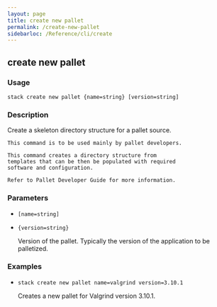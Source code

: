 ```yaml
---
layout: page
title: create new pallet
permalink: /create-new-pallet
sidebarloc: /Reference/cli/create
---
```


## create new pallet

### Usage

`stack create new pallet {name=string} [version=string]`

### Description

Create a skeleton directory structure for a pallet
	source.

	This command is to be used mainly by pallet developers.

	This command creates a directory structure from
	templates that can be then be populated with required
	software and configuration.

	Refer to Pallet Developer Guide for more information.

### Parameters
* `[name=string]`
* `{version=string}`

   Version of the pallet. Typically the version of the
	application to be palletized.

### Examples

* `stack create new pallet name=valgrind version=3.10.1`

   Creates a new pallet for Valgrind version 3.10.1.



